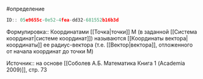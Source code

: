 #определение

```javascript
ID:: 05e9655c-0e52-4fea-dd32-681552b16b3d
```

Формулировка:: Координатами [[Точка|точки]] M (в заданной [[Система координат|системе координат]]) называются [[Координаты вектора|координаты]] ее радиус-вектора (т.е. [[Вектор|вектора]], отложенного от начала координат до точки M)

Источник:: на основе [[Соболев А.Б. Математика Книга 1 (Academia 2009)]], стр. 73